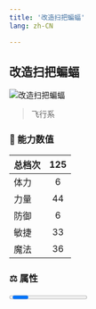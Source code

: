 ```yaml
---
title: '改造扫把蝙蝠'
lang: zh-CN

---
```


<RouterBack />

## 改造扫把蝙蝠

![改造扫把蝙蝠](https://user-images.githubusercontent.com/78347270/115859807-a0227200-a46b-11eb-836c-8740564fa0c7.gif) 

> 飞行系


### 💪 能力数值

| 总档次       | 125            |
| :----------- |:-------------:|
| 体力      | 6   <Stars :number="0.5" />  |
| 力量      | 44   <Stars :number="4.5" />  |
| 防御      | 6  <Stars :number="0.5" />  | 
| 敏捷      | 33  <Stars :number="3.5" />  | 
| 魔法      | 36  <Stars :number="3.5" />   | 


### ⚖️ 属性


<Progress earth :number="0" />

<Progress water :number="5" />

<Progress fire :number="5" />

<Progress wind :number="0" />

### ✨ 技能栏 <Strong>9个</Strong>

- 攻击
- 防御

### 👶 1级出现点

- 无

